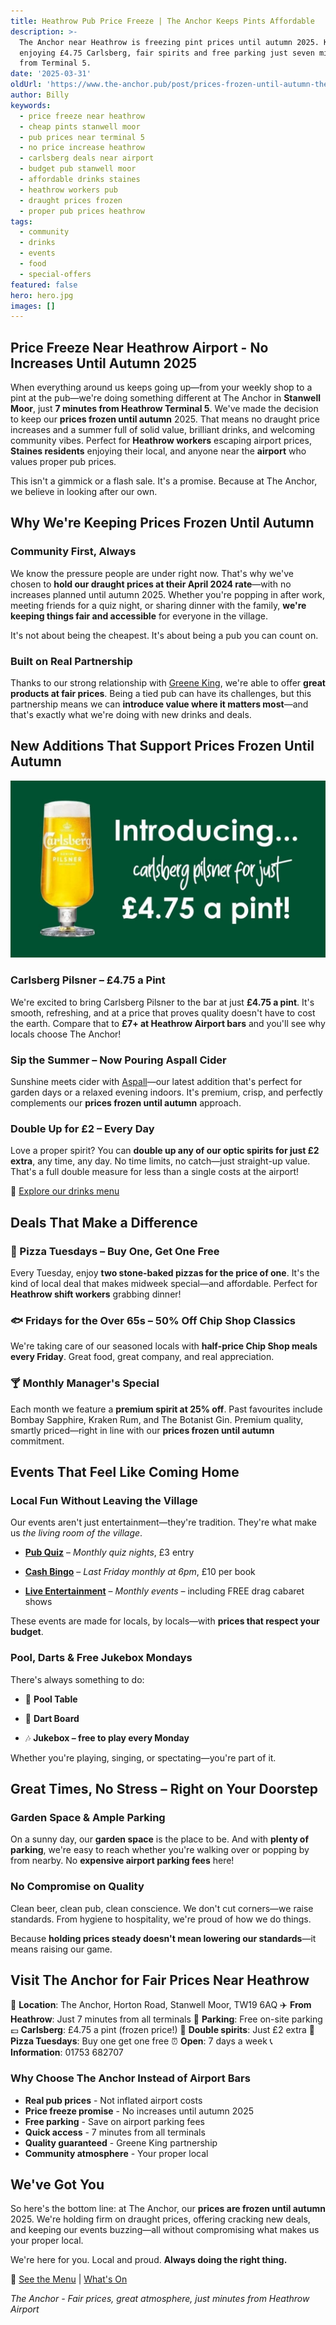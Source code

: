 ```yaml
---
title: Heathrow Pub Price Freeze | The Anchor Keeps Pints Affordable
description: >-
  The Anchor near Heathrow is freezing pint prices until autumn 2025. Keep
  enjoying £4.75 Carlsberg, fair spirits and free parking just seven minutes
  from Terminal 5.
date: '2025-03-31'
oldUrl: 'https://www.the-anchor.pub/post/prices-frozen-until-autumn-theanchor-pub'
author: Billy
keywords:
  - price freeze near heathrow
  - cheap pints stanwell moor
  - pub prices near terminal 5
  - no price increase heathrow
  - carlsberg deals near airport
  - budget pub stanwell moor
  - affordable drinks staines
  - heathrow workers pub
  - draught prices frozen
  - proper pub prices heathrow
tags:
  - community
  - drinks
  - events
  - food
  - special-offers
featured: false
hero: hero.jpg
images: []
---
```


## Price Freeze Near Heathrow Airport - No Increases Until Autumn 2025

When everything around us keeps going up—from your weekly shop to a pint at the pub—we're doing something different at The Anchor in **Stanwell Moor**, just **7 minutes from Heathrow Terminal 5**. We've made the decision to keep our **prices frozen until autumn** 2025. That means no draught price increases and a summer full of solid value, brilliant drinks, and welcoming community vibes. Perfect for **Heathrow workers** escaping airport prices, **Staines residents** enjoying their local, and anyone near the **airport** who values proper pub prices.

  

This isn't a gimmick or a flash sale. It's a promise. Because at The Anchor, we believe in looking after our own.

  

## Why We're Keeping Prices Frozen Until Autumn

### Community First, Always

We know the pressure people are under right now. That's why we've chosen to **hold our draught prices at their April 2024 rate**—with no increases planned until autumn 2025. Whether you're popping in after work, meeting friends for a quiz night, or sharing dinner with the family, **we're keeping things fair and accessible** for everyone in the village.

  

It's not about being the cheapest. It's about being a pub you can count on.

  

### Built on Real Partnership

Thanks to our strong relationship with [Greene King](https://www.greeneking.co.uk/), we're able to offer **great products at fair prices**. Being a tied pub can have its challenges, but this partnership means we can **introduce value where it matters most**—and that's exactly what we're doing with new drinks and deals.

  

## New Additions That Support Prices Frozen Until Autumn

![Promotional image introducing Carlsberg Pilsner at The Anchor for just £4.75 a pint.](/content/blog/prices-frozen-until-autumn-theanchor-pub/image-1.jpg)

### Carlsberg Pilsner – £4.75 a Pint

We're excited to bring Carlsberg Pilsner to the bar at just **£4.75 a pint**. It's smooth, refreshing, and at a price that proves quality doesn't have to cost the earth. Compare that to **£7+ at Heathrow Airport bars** and you'll see why locals choose The Anchor!

  

### Sip the Summer – Now Pouring Aspall Cider

Sunshine meets cider with [Aspall](https://www.aspall.co.uk/)—our latest addition that's perfect for garden days or a relaxed evening indoors. It's premium, crisp, and perfectly complements our **prices frozen until autumn** approach.

  

### Double Up for £2 – Every Day

Love a proper spirit? You can **double up any of our optic spirits for just £2 extra**, any time, any day. No time limits, no catch—just straight-up value. That's a full double measure for less than a single costs at the airport!

  

🔗 [Explore our drinks menu](https://www.the-anchor.pub/drink)

  

## Deals That Make a Difference

### 🍕 Pizza Tuesdays – Buy One, Get One Free

Every Tuesday, enjoy **two stone-baked pizzas for the price of one**. It's the kind of local deal that makes midweek special—and affordable. Perfect for **Heathrow shift workers** grabbing dinner!

  

### 🐟 Fridays for the Over 65s – 50% Off Chip Shop Classics

We're taking care of our seasoned locals with **half-price Chip Shop meals every Friday**. Great food, great company, and real appreciation.

  

### 🍸 Monthly Manager's Special

Each month we feature a **premium spirit at 25% off**. Past favourites include Bombay Sapphire, Kraken Rum, and The Botanist Gin. Premium quality, smartly priced—right in line with our **prices frozen until autumn** commitment.

  

## Events That Feel Like Coming Home

### Local Fun Without Leaving the Village

Our events aren't just entertainment—they're tradition. They're what make us _the living room of the village_.

*   [**Pub Quiz**](https://www.the-anchor.pub/event-details/pub-pursuit-live-the-ultimate-quiz-night-at-the-anchor-2025-04-02-19-00) – _Monthly quiz nights_, £3 entry
    
*   [**Cash Bingo**](https://www.the-anchor.pub/event-details/monthly-cash-bingo-night-50-jackpot-chip-shop-fridays-2025-04-25-18-00) – _Last Friday monthly at 6pm_, £10 per book
    
*   [**Live Entertainment**](https://www.the-anchor.pub/event-details/gameshow-house-party-2025-05-30-19-00) – _Monthly events_ – including FREE drag cabaret shows
    

  

These events are made for locals, by locals—with **prices that respect your budget**.

  

### Pool, Darts & Free Jukebox Mondays

There's always something to do:

*   🎱 **Pool Table**
    
*   🎯 **Dart Board**
    
*   🎶 **Jukebox – free to play every Monday**
    

  

Whether you're playing, singing, or spectating—you're part of it.

  

## Great Times, No Stress – Right on Your Doorstep

### Garden Space & Ample Parking

On a sunny day, our **garden space** is the place to be. And with **plenty of parking**, we're easy to reach whether you're walking over or popping by from nearby. No **expensive airport parking fees** here!

  

### No Compromise on Quality

Clean beer, clean pub, clean conscience. We don't cut corners—we raise standards. From hygiene to hospitality, we're proud of how we do things.

  

Because **holding prices steady doesn't mean lowering our standards**—it means raising our game.

  

## Visit The Anchor for Fair Prices Near Heathrow

📍 **Location**: The Anchor, Horton Road, Stanwell Moor, TW19 6AQ
✈️ **From Heathrow**: Just 7 minutes from all terminals
🚗 **Parking**: Free on-site parking
💷 **Carlsberg**: £4.75 a pint (frozen price!)
🍺 **Double spirits**: Just £2 extra
🍕 **Pizza Tuesdays**: Buy one get one free
⏰ **Open**: 7 days a week
📞 **Information**: 01753 682707

### Why Choose The Anchor Instead of Airport Bars

- **Real pub prices** - Not inflated airport costs
- **Price freeze promise** - No increases until autumn 2025
- **Free parking** - Save on airport parking fees  
- **Quick access** - 7 minutes from all terminals
- **Quality guaranteed** - Greene King partnership
- **Community atmosphere** - Your proper local

## We've Got You

So here's the bottom line: at The Anchor, our **prices are frozen until autumn** 2025. We're holding firm on draught prices, offering cracking new deals, and keeping our events buzzing—all without compromising what makes us your proper local.

  

We're here for you. Local and proud. **Always doing the right thing.**

  

🍻 [See the Menu](https://www.the-anchor.pub/food) | [What's On](https://www.the-anchor.pub/our-events)

*The Anchor - Fair prices, great atmosphere, just minutes from Heathrow Airport*
